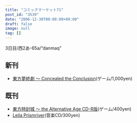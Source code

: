 ```yaml
---
title: "コミックマーケット71"
post_id: "3539"
date: "2006-12-30T00:00:00+09:00"
draft: false
image: null
tag: []
---
```



3日目/西2あ-65a/“danmaq”

## 新刊



  * [東方夢終劇 ～ Concealed the Conclusion](/!/thC/)(ゲーム/1,000yen)
## 既刊



  * [東方時封城 ～ the Alternative Age CD-R版](/!/thA/)(ゲーム/400yen)
  * [Leila Prismriver](/!/leila/)(音楽CD/300yen)
